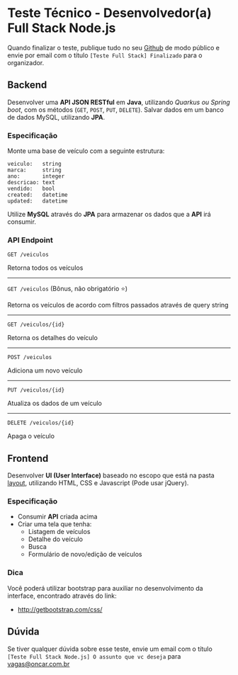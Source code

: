 # Teste Técnico - Desenvolvedor(a) Full Stack Node.js

Quando finalizar o teste, publique tudo no seu [Github](https://github.com) de modo público e envie por email com o título `[Teste Full Stack] Finalizado` para o organizador.

## Backend

Desenvolver uma **API JSON RESTful** em **Java**, utilizando *Quarkus ou Spring boot*, com os métodos (`GET`, `POST`, `PUT`, `DELETE`).
Salvar dados em um banco de dados MySQL, utilizando **JPA**.

### Especificação

Monte uma base de veículo com a seguinte estrutura:

```
veiculo:   string
marca:     string
ano:       integer
descricao: text
vendido:   bool
created:   datetime
updated:   datetime
```

Utilize **MySQL** através do **JPA** para armazenar os dados que a **API** irá consumir.

### API Endpoint

`GET /veiculos`

Retorna todos os veículos

---

`GET /veiculos` (Bônus, não obrigatório :star:)

Retorna os veículos de acordo com filtros passados através de query string

---

`GET /veiculos/{id}`

Retorna os detalhes do veículo

---

`POST /veiculos`

Adiciona um novo veículo

---

`PUT /veiculos/{id}`

Atualiza os dados de um veículo

---

`DELETE /veiculos/{id}`

Apaga o veículo


## Frontend

Desenvolver **UI (User Interface)** baseado no escopo que está na pasta [layout](https://github.com/oncarsolucoes/Teste-NodeJS/tree/master/layout), utilizando HTML, CSS e Javascript (Pode usar jQuery).

### Especificação

- Consumir **API** criada acima
- Criar uma tela que tenha:
    - Listagem de veículos
    - Detalhe do veículo
    - Busca
    - Formulário de novo/edição de veículos

### Dica

Você poderá utilizar bootstrap para auxiliar no desenvolvimento da interface, encontrado através do link:

- http://getbootstrap.com/css/

## Dúvida

Se tiver qualquer dúvida sobre esse teste, envie um email com o título `[Teste Full Stack Node.js] O assunto que vc deseja` para vagas@oncar.com.br
